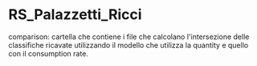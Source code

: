 # RS_Palazzetti_Ricci

comparison: cartella che contiene i file che calcolano l'intersezione delle classifiche ricavate utilizzando il modello che utilizza la quantity e quello con il consumption rate.
